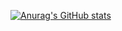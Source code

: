 [![Anurag's GitHub stats](https://github-readme-stats.vercel.app/api?username=cheina97)](https://github.com/anuraghazra/github-readme-stats)
